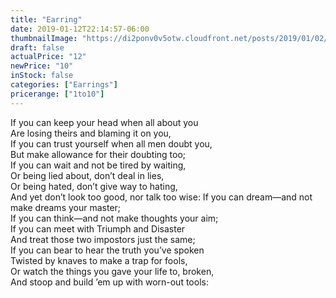 ```yaml
---
title: "Earring"
date: 2019-01-12T22:14:57-06:00
thumbnailImage: "https://di2ponv0v5otw.cloudfront.net/posts/2019/01/02/5c2dbd91af48c5f831b25757/m_5c2dbda3a31c33c812d0a492.jpeg"
draft: false
actualPrice: "12"
newPrice: "10"
inStock: false
categories: ["Earrings"]
pricerange: ["1to10"]
---
```

If you can keep your head when all about you  
Are losing theirs and blaming it on you,  
If you can trust yourself when all men doubt you,  
But make allowance for their doubting too;   
If you can wait and not be tired by waiting,  
Or being lied about, don’t deal in lies,  
Or being hated, don’t give way to hating,  
And yet don’t look too good, nor talk too wise:
If you can dream—and not make dreams your master;     
If you can think—and not make thoughts your aim;   
If you can meet with Triumph and Disaster  
And treat those two impostors just the same;   
If you can bear to hear the truth you’ve spoken  
Twisted by knaves to make a trap for fools,  
Or watch the things you gave your life to, broken,  
And stoop and build ’em up with worn-out tools: